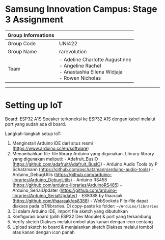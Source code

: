 # Samsung Innovation Campus: Stage 3 Assignment

| Group Informations  |   |
|---------------|---------------|
| Group Code  | UNI422  |
| Group Name  | rarevolution  |
| Team  | - Adeline Charlotte Augustinne<br>- Angeline Rachel<br>- Anastashia Ellena Widjaja<br>- Rowen Nicholas    |

---

# Setting up IoT
Board: ESP32 A1S 
Speaker terkoneksi ke ESP32 A1S dengan kabel melalui port yang sudah ada di board.

Langkah-langkah setup IoT:
1. Menginstall Arduino IDE dari situs resmi (https://www.arduino.cc/en/software) 
2. Menambahkan file-file library Arduino yang digunakan.
    Library-library yang digunakan meliputi:
        - Adafruit_BusIO (https://github.com/adafruit/Adafruit_BusIO)
        - Arduino Audio Tools by P Schatzmann (https://github.com/pschatzmann/arduino-audio-tools)
        - Arduino_DebugUtils (https://github.com/arduino-libraries/Arduino_DebugUtils)
        - Arduino RS458 (https://github.com/arduino-libraries/ArduinoRS485)
        - Arduino_SerialUpdater (https://github.com/arduino-libraries/Arduino_SerialUpdater)
        - ES8388 by thaaraak (https://github.com/thaaraak/es8388)
        - WebSockets 
    File-file dapat diakses pada IoT/libraries.
    Di copy-paste ke folder: `~/Arduino/libraries`
3. Di dalam Arduino IDE, import file sketch yang dibutuhkan
4. Konfigurasi board (pilih ESP32 Dev Module) & port yang tersambung
5. Verify sketch
    Diakses melalui ombol atas kanan dengan icon centang
6. Upload sketch to board & menjalankan sketch 
    Diakses melalui tombol atas kanan dengan icon panah